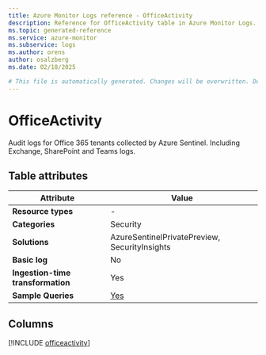 ```yaml
---
title: Azure Monitor Logs reference - OfficeActivity
description: Reference for OfficeActivity table in Azure Monitor Logs.
ms.topic: generated-reference
ms.service: azure-monitor
ms.subservice: logs
ms.author: orens
author: osalzberg
ms.date: 02/18/2025

# This file is automatically generated. Changes will be overwritten. Do not change this file directly.
---
```


# OfficeActivity

Audit logs for Office 365 tenants collected by Azure Sentinel. Including Exchange, SharePoint and Teams logs.


## Table attributes

|Attribute|Value|
|---|---|
|**Resource types**|-|
|**Categories**|Security|
|**Solutions**| AzureSentinelPrivatePreview, SecurityInsights|
|**Basic log**|No|
|**Ingestion-time transformation**|Yes|
|**Sample Queries**|[Yes](/azure/azure-monitor/reference/queries/officeactivity)|



## Columns
  
[!INCLUDE [officeactivity](~/reusable-content/ce-skilling/azure/includes/azure-monitor/reference/tables/officeactivity-include.md)]
